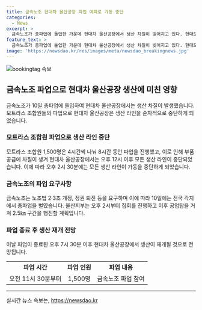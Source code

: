 ```yaml
---
title: 금속노조 현대차 울산공장 파업 여파로 가동 중단
categories:
  - News
excerpt: >
  금속노조가 총파업에 돌입한 가운데 현대차 울산공장에서 생산 차질이 빚어지고 있다. 현대모비스 자회사 모트라스 조합원 1500명은 파업에 동참, 이로 인해 부품 공급에 차질이 생겨 현대차 울산공장 생산라인이 멈추었고, 생산이 잠시 중단됐다. 금속노조는 노조법 2·3조 개정, 정권 퇴진 요구하며 총파업을 벌이고 있으며, 이에 따라 울산지부는 시청 앞에서 집회를 진행 중이며, 이후 고용노동부 울산지청 앞까지 행진할 예정이다.
feature_text: >
  금속노조가 총파업에 돌입한 가운데 현대차 울산공장에서 생산 차질이 빚어지고 있다. 현대모비스 자회사 모트라스 조합원 1500명은 파업에 동참, 이로 인해 부품 공급에 차질이 생겨 현대차 울산공장 생산라인이 멈추었고, 생산이 잠시 중단됐다. 금속노조는 노조법 2·3조 개정, 정권 퇴진 요구하며 총파업을 벌이고 있으며, 이에 따라 울산지부는 시청 앞에서 집회를 진행 중이며, 이후 고용노동부 울산지청 앞까지 행진할 예정이다.
image: 'https://newsdao.kr/res/images/meta/newsdao_breakingnews.jpg'
---
```


<p><img src="https://newsdao.kr/res/images/meta/newsdao_breakingnews.jpg" alt="bookingtag 속보" /></p>

<h2 data-ke-size="size26">금속노조 파업으로 현대차 울산공장 생산에 미친 영향</h2>

<p data-ke-size="size16">금속노조가 10일 총파업에 돌입하여 현대차 울산공장에서는 생산 차질이 발생했습니다. 모트라스 조합원들의 파업으로 현대차 울산공장은 생산 라인을 순차적으로 중단하게 되었습니다.</p>

<h3>모트라스 조합원 파업으로 생산 라인 중단</h3>

<p data-ke-size="size16">모트라스 조합원 1,500명은 4시간씩 나눠 8시간 동안 파업을 진행했고, 이로 인해 부품 공급에 차질이 생겨 현대차 울산공장에서는 오후 12시 이후 모든 생산 라인이 중단되었습니다. 이에 따라 오후 2시 30분에는 모든 생산 라인이 가동을 중단하게 되었습니다.</p>

<h3>금속노조의 파업 요구사항</h3>

<p data-ke-size="size16">금속노조는 노조법 2·3조 개정, 정권 퇴진 등을 요구하며 이에 따라 10일에는 전국 각지에서 총파업을 벌였습니다. 울산지부는 오후 2시부터 집회를 진행하고 이후 공업탑을 거쳐 2.5㎞ 구간을 행진할 계획입니다.</p>

<h3>파업 종료 후 생산 재개 전망</h3>

<p data-ke-size="size16">이날 파업이 종료된 오후 7시 30분 이후 현대차 울산공장에서 생산이 재개될 것으로 전망됩니다.</p>

<table>
    <tr>
        <td style="text-align: center; height: 17px;"><b>파업 시간</b></td>
        <td style="text-align: center; height: 17px;"><b>파업 인원</b></td>
        <td style="text-align: center; height: 17px;"><b>파업 내용</b></td>
    </tr>
    <tr>
        <td style="text-align: center; height: 17px;">오전 11시 30분부터</td>
        <td style="text-align: center; height: 17px;">1,500명</td>
        <td style="text-align: center; height: 17px;">금속노조 파업 참여</td>
    </tr>
</table>

<p><hr></p>
실시간 뉴스 속보는, <a href="https://newsdao.kr" rel="dofollow">https://newsdao.kr</a>


